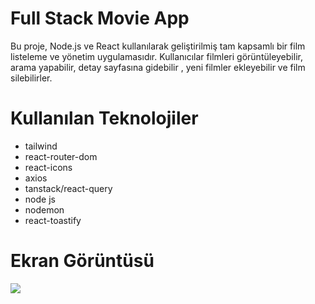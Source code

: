 # Full Stack Movie App

Bu proje, Node.js ve React kullanılarak geliştirilmiş tam kapsamlı bir film listeleme ve yönetim uygulamasıdır. Kullanıcılar filmleri görüntüleyebilir, arama yapabilir, detay sayfasına gidebilir , yeni filmler ekleyebilir ve film silebilirler.

# Kullanılan Teknolojiler

- tailwind
- react-router-dom
- react-icons
- axios
- tanstack/react-query
- node js
- nodemon
- react-toastify

# Ekran Görüntüsü

![](/frontend/public/0715.gif)
